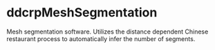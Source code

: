 ddcrpMeshSegmentation
=====================

Mesh segmentation software. Utilizes the distance dependent Chinese restaurant process to automatically infer the number of segments.
